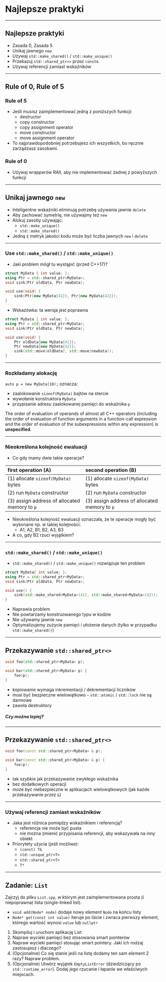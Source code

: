 ﻿<!-- .slide: data-background="#111111" -->

# Najlepsze praktyki

___

## Najlepsze praktyki

* <!-- .element: class="fragment fade-in" --> Zasada 0, Zasada 5
* <!-- .element: class="fragment fade-in" --> Unikaj jawnego <code>new</code>
* <!-- .element: class="fragment fade-in" --> Używaj <code>std::make_shared()</code> / <code>std::make_unique()</code>
* <!-- .element: class="fragment fade-in" --> Przekazuj <code>std::shared_ptr<></code> przez <code>const&</code>
* <!-- .element: class="fragment fade-in" --> Używaj referencji zamiast wskaźników

___

## Rule of 0, Rule of 5

### Rule of 5 <!-- .element: class="fragment fade-in" -->

* <!-- .element: class="fragment fade-in" --> Jeśli musisz zaimplementować jedną z poniższych funkcji:
  * <!-- .element: class="fragment fade-in" --> destructor
  * <!-- .element: class="fragment fade-in" --> copy constructor
  * <!-- .element: class="fragment fade-in" --> copy assignment operator
  * <!-- .element: class="fragment fade-in" --> move constructor
  * <!-- .element: class="fragment fade-in" --> move assignment operator
* <!-- .element: class="fragment fade-in" --> To najprawdopodobniej potrzebujesz ich wszystkich, bo ręcznie zarządzasz zasobami.

### Rule of 0 <!-- .element: class="fragment fade-in" -->

* <!-- .element: class="fragment fade-in" --> Używaj wrapperów RAII, aby nie implementować żadnej z powyższych funkcji

___

## Unikaj jawnego `new`

* <!-- .element: class="fragment fade-in" --> Inteligentne wskaźniki eliminują potrzebę używania jawnie <code>delete</code>
* <!-- .element: class="fragment fade-in" --> Aby zachować symetrię, nie używajmy też <code>new</code>
* <!-- .element: class="fragment fade-in" --> Alokuj zasoby używając:
  * <!-- .element: class="fragment fade-in" --> <code>std::make_unique()</code>
  * <!-- .element: class="fragment fade-in" --> <code>std::make_shared()</code>
* <!-- .element: class="fragment fade-in" --> Jedną z metryk jakości kodu może być liczba jawnych <code>new</code> i <code>delete</code>

___

<!-- .slide: style="font-size: 0.8em" -->

### Use `std::make_shared()` / `std::make_unique()`

* <!-- .element: class="fragment fade-in" --> Jaki problem mógł tu wystąpić (przed C++17)?

```cpp
struct MyData { int value; };
using Ptr = std::shared_ptr<MyData>;
void sink(Ptr oldData, Ptr newData);

void use(void) {
    sink(Ptr{new MyData{41}}, Ptr{new MyData{42}});
}
```
<!-- .element: class="fragment fade-in" -->

* <!-- .element: class="fragment fade-in" --> Wskazówka: ta wersja jest poprawna

```cpp
struct MyData { int value; };
using Ptr = std::shared_ptr<MyData>;
void sink(Ptr oldData, Ptr newData);

void use(void) {
    Ptr oldData{new MyData{41}};
    Ptr newData{new MyData{42}};
    sink(std::move(oldData), std::move(newData));
}
```
<!-- .element: class="fragment fade-in" -->

___

### Rozkładamy alokację

`auto p = new MyData(10);` oznacza:

* <!-- .element: class="fragment fade-in" --> zaalokowanie <code>sizeof(MyData)</code> bajtów na stercie
* <!-- .element: class="fragment fade-in" --> wywołanie konstruktora <code>MyData</code>
* <!-- .element: class="fragment fade-in" --> przypisanie adresu zaalokowanej pamięci do wskaźnika <code>p</code>

The order of evaluation of operands of almost all C++ operators (including the order of
evaluation of function arguments in a function-call expression and the order of evaluation of
the subexpressions within any expression) is **unspecified**.
<!-- .element: class="fragment fade-in box" -->

___
<!-- .slide: style="font-size: 0.77em" -->

### Nieokreślona kolejność ewaluacji

* Co gdy mamy dwie takie operacje?

| first operation (A)                           | second operation (B)                          |
| :-------------------------------------------- | :-------------------------------------------- |
| (1) allocate `sizeof(MyData)` bytes           | (1) allocate `sizeof(MyData)` bytes           |
| (2) run `MyData` constructor                  | (2) run `MyData` constructor                  |
| (3) assign address of allocated memory to `p` | (3) assign address of allocated memory to `p` |

* <!-- .element: class="fragment fade-in" --> Nieokreślona kolejność ewaluacji oznaczała, że te operacje mogły być wykonane np. w takiej kolejności:
  * A1, A2, B1, B2, A3, B3
* <!-- .element: class="fragment fade-in" --> A co, gdy B2 rzuci wyjątkiem?

___

### `std::make_shared()` / `std::make_unique()`

* <!-- .element: class="fragment fade-in" --> <code>std::make_shared()</code> / <code>std::make_unique()</code> rozwiązuje ten problem

```cpp
struct MyData{ int value; };
using Ptr = std::shared_ptr<MyData>;
void sink(Ptr oldData, Ptr newData);

void use() {
    sink(std::make_shared<MyData>(41), std::make_shared<MyData>(42));
}
```
<!-- .element: class="fragment fade-in" -->

* <!-- .element: class="fragment fade-in" --> Naprawia problem
* <!-- .element: class="fragment fade-in" --> Nie powtarzamy konstruowanego typu w kodzie
* <!-- .element: class="fragment fade-in" --> Nie używamy jawnie <code>new</code>
* <!-- .element: class="fragment fade-in" --> Optymalizujemy zużycie pamięci i ułożenie danych (tylko w przypadku <code>std::make_shared()</code>)

___

## Przekazywanie `std::shared_ptr<>`

```cpp
void foo(std::shared_ptr<MyData> p);

void bar(std::shared_ptr<MyData> p) {
    foo(p);
}
```

* <!-- .element: class="fragment fade-in" --> kopiowanie wymaga inkrementacji / dekrementacji liczników
* <!-- .element: class="fragment fade-in" --> musi być bezpieczne wielowątkowo - <code>std::atomic</code> / <code>std::lock</code> nie są darmowe
* <!-- .element: class="fragment fade-in" --> zawoła destruktory

##### Czy można lepiej?
<!-- .element: class="fragment fade-in" -->

___

## Przekazywanie `std::shared_ptr<>`

```cpp
void foo(const std::shared_ptr<MyData> & p);

void bar(const std::shared_ptr<MyData> & p) {
    foo(p);
}
```

* <!-- .element: class="fragment fade-in" --> tak szybkie jak przekazywanie zwykłego wskaźnika
* <!-- .element: class="fragment fade-in" --> bez dodatkowych operacji
* <!-- .element: class="fragment fade-in" --> może być niebezpieczne w aplikacjach wielowątkowych (jak każde przekazywanie przez <code>&</code>)

___

### Używaj referencji zamiast wskaźników

* <!-- .element: class="fragment fade-in" --> Jaka jest różnica pomiędzy wskaźnikiem i referencją?
  * <!-- .element: class="fragment fade-in" --> referencja nie może być pusta
  * <!-- .element: class="fragment fade-in" --> nie można zmienić przypisania referencji, aby wskazywała na inny obiekt
* <!-- .element: class="fragment fade-in" --> Priorytety użycia (jeśli możliwe):
  * <!-- .element: class="fragment fade-in" --> <code>(const) T&</code>
  * <!-- .element: class="fragment fade-in" --> <code>std::unique_ptr&ltT&gt</code>
  * <!-- .element: class="fragment fade-in" --> <code>std::shared_ptr&ltT&gt</code>
  * <!-- .element: class="fragment fade-in" --> <code>T*</code>

___
<!-- .slide: style="font-size: 0.9em" -->
## Zadanie: `List`

Zajrzyj do pliku `List.cpp`, w którym jest zaimplementowana prosta (i niepoprawna) lista (single-linked list).

* `void add(Node* node)` dodaje nowy element `Node` na końcu listy
* `Node* get(const int value)` iteruje po liście i zwraca pierwszy element, którego wartość wynosi `value` lub `nullptr`

1. <!-- .element: class="fragment fade-in" --> Skompiluj i uruchom aplikację List
2. <!-- .element: class="fragment fade-in" --> Napraw wycieki pamięci bez stosowania smart pointerów
3. <!-- .element: class="fragment fade-in" --> Napraw wycieki pamięci stosując smart pointery. Jaki ich rodzaj zastosujesz i dlaczego?
4. <!-- .element: class="fragment fade-in" --> (Opcjonalnie) Co się stanie jeśli na listę dodamy ten sam element 2 razy? Napraw problem.
5. <!-- .element: class="fragment fade-in" --> (Opcjonalnie) Utwórz wyjątek <code>EmptyListError</code> (dziedziczący po <code>std::runtime_error</code>). Dodaj jego rzucanie i łapanie we właściwych miejscach.
